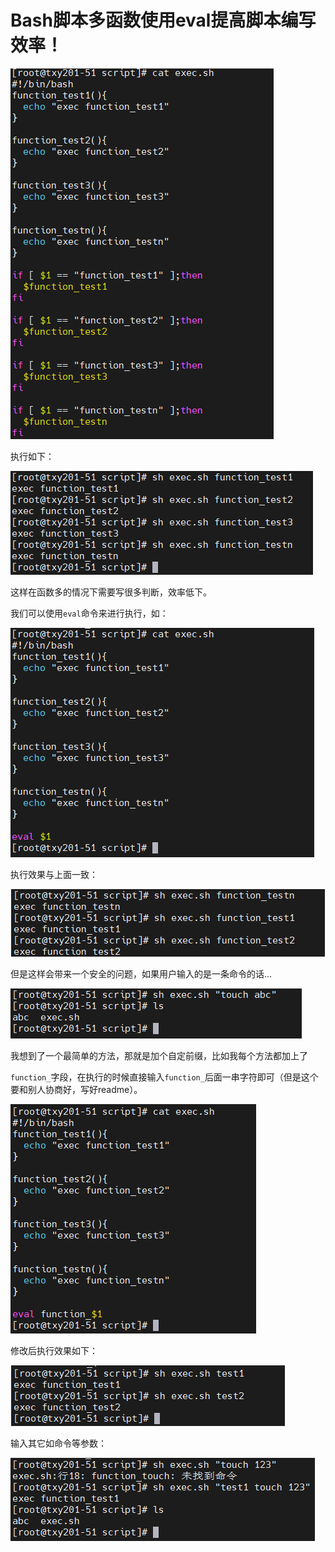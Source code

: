 # Bash脚本多函数使用eval提高脚本编写效率！

![Alt Image Text](../images/chap8_21_1.png "Body image")

执行如下：

![Alt Image Text](../images/chap8_21_2.png "Body image")

这样在函数多的情况下需要写很多判断，效率低下。

我们可以使用`eval`命令来进行执行，如：

![Alt Image Text](../images/chap8_21_3.png "Body image")

执行效果与上面一致：

![Alt Image Text](../images/chap8_21_4.png "Body image")

但是这样会带来一个安全的问题，如果用户输入的是一条命令的话...

![Alt Image Text](../images/chap8_21_5.png "Body image")

我想到了一个最简单的方法，那就是加个自定前缀，比如我每个方法都加上了

`function_`字段，在执行的时候直接输入`function_`后面一串字符即可（但是这个要和别人协商好，写好readme）。

![Alt Image Text](../images/chap8_21_6.png "Body image")

修改后执行效果如下：

![Alt Image Text](../images/chap8_21_7.png "Body image")

输入其它如命令等参数：

![Alt Image Text](../images/chap8_21_8.png "Body image")

